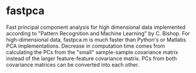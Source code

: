 # fastpca
Fast principal component analysis for high dimensional data implemented according to "Pattern Recognition and Machine Learning" by C. Bishop. For high-dimensional data, fastpca.m is much faster than Python's or Matlabs PCA implementations. Decrease in computation time comes from calculating the PCs from the "small" sample-sample covariance matrix instead of the larger feature-feature covariance matrix. PCs from both covariance matrices can be converted into each other.
